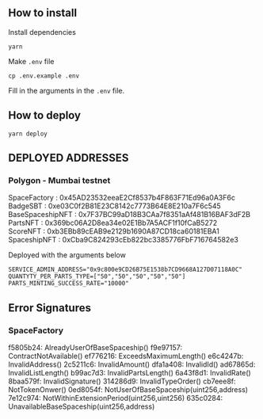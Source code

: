 
## How to install
Install dependencies
```
yarn
```
Make `.env` file
```
cp .env.example .env
```
Fill in the arguments in the `.env` file. 

## How to deploy
```
yarn deploy
```

## DEPLOYED ADDRESSES

### Polygon - Mumbai testnet

SpaceFactory : 0x45AD23532eeaE2Cf8537b4F863F71Ed96a0A3F6c  
BadgeSBT : 0xe03C0f2B81E23C8142c7773B64E8E210a7F6c545  
BaseSpaceshipNFT : 0x7F37BC99aD18B3CAa7f8351aAf481B16BAF3dF2B  
PartsNFT : 0x369bc06A2D8ea34e02E1Bb7A5ACF1f10fCaB5272  
ScoreNFT : 0xb3EBb89cEAB9e2129b1690A87CD18ca60181EBA1  
SpaceshipNFT : 0xCba9C824293cEb822bc3385776FbF716764582e3  

Deployed with the arguments below
```
SERVICE_ADMIN_ADDRESS="0x9c800e9CD26B75E1538b7CD9668A127D07118A0C"
QUANTYTY_PER_PARTS_TYPE=["50","50","50","50","50"]
PARTS_MINTING_SUCCESS_RATE="10000"
```

## Error Signatures

### SpaceFactory
f5805b24: AlreadyUserOfBaseSpaceship()
f9e97157: ContractNotAvailable()
ef776216: ExceedsMaximumLength()
e6c4247b: InvalidAddress()
2c5211c6: InvalidAmount()
dfa1a408: InvalidId()
ad67865d: InvalidListLength()
b99ac7d3: InvalidPartsLength()
6a43f8d1: InvalidRate()
8baa579f: InvalidSignature()
314286d9: InvalidTypeOrder()
cb7eee8f: NotTokenOnwer()
0ed8054f: NotUserOfBaseSpaceship(uint256,address)
7e12c974: NotWithinExtensionPeriod(uint256,uint256)
635c0284: UnavailableBaseSpaceship(uint256,address)
